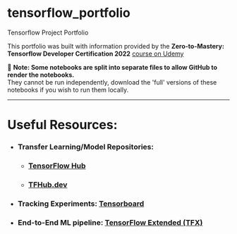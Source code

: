 # tensorflow_portfolio
Tensorflow Project Portfolio

This portfolio was built with information provided by the **Zero-to-Mastery: Tensorflow Developer Certification 2022** [course on Udemy](https://www.udemy.com/course/tensorflow-developer-certificate-machine-learning-zero-to-mastery/)

🔑 **Note: Some notebooks are split into separate files to allow GitHub to render the notebooks.**<br>They cannot be run independently, download the 'full' versions of these notebooks if you wish to run them locally.


---
# Useful Resources:
	
* ### Transfer Learning/Model Repositories:
	* ### [TensorFlow Hub](https://www.tensorflow.org/hub/)
	* ### [TFHub.dev](https://tfhub.dev/)

* ### Tracking Experiments: [Tensorboard](https://tensorboard.dev/)
* ### End-to-End ML pipeline: [TensorFlow Extended (TFX)](https://www.tensorflow.org/tfx/)

